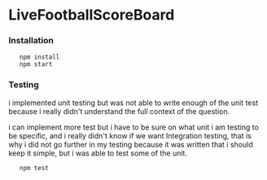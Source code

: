 # LiveFootballScoreBoard

    
### Installation

 ```
    npm install 
    npm start 
 ```


### Testing
i implemented unit testing but was not able to write enough of the unit test because i really didn't understand the full context of the question.

i can implement more test but i have to be sure on what unit i am testing to be specific, and i really didn't know if we want Integration testing, that is why i did not go further in my testing because it was written that i should keep it simple, but i was able to test some of the unit.

 ```
    npm test
 ```




